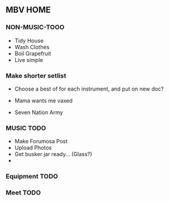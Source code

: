 ## MBV HOME

### NON-MUSIC-TOOO

- Tidy House
- Wash Clothes
- Boil Grapefruit
- Live simple

### Make shorter setlist 

- Choose a best of for each instrument,  and put on new doc? 

- Mama wants me vaxed
- Seven Nation Army

### MUSIC TODO

- Make Forumosa Post
- Upload Photos
- Get busker jar ready... (Glass?)
- 

### Equipment TODO


### Meet TODO






